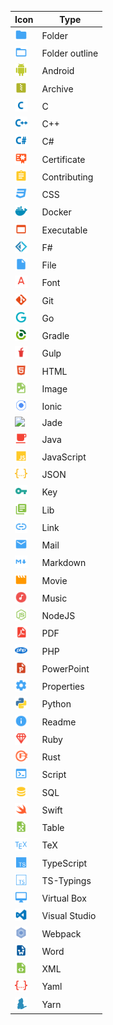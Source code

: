 |Icon|Type|
|---|---|
|<img src="./../fileicons/icons/folder.svg" width="20px">|Folder|
|<img src="./../fileicons/icons/folder-outline.svg" width="20px">|Folder outline|
|<img src="./../fileicons/icons/android.svg" width="20px">|Android|
|<img src="./../fileicons/icons/zip.svg" width="20px">|Archive|
|<img src="./../fileicons/icons/c-lang.svg" width="20px">|C|
|<img src="./../fileicons/icons/cpp.svg" width="20px">|C++|
|<img src="./../fileicons/icons/csharp.svg" width="20px">|C#|
|<img src="./../fileicons/icons/certificate.svg" width="20px">|Certificate|
|<img src="./../fileicons/icons/contributing.svg" width="20px">|Contributing|
|<img src="./../fileicons/icons/css.svg" width="20px">|CSS|
|<img src="./../fileicons/icons/docker.svg" width="20px">|Docker|
|<img src="./../fileicons/icons/exe.svg" width="20px">|Executable|
|<img src="./../fileicons/icons/fsharp.svg" width="20px">|F#|
|<img src="./../fileicons/icons/file.svg" width="20px">|File|
|<img src="./../fileicons/icons/font.svg" width="20px">|Font|
|<img src="./../fileicons/icons/git.svg" width="20px">|Git|
|<img src="./../fileicons/icons/go.svg" width="20px">|Go|
|<img src="./../fileicons/icons/gradle.svg" width="20px">|Gradle|
|<img src="./../fileicons/icons/gulp.svg" width="20px">|Gulp|
|<img src="./../fileicons/icons/html.svg" width="20px">|HTML|
|<img src="./../fileicons/icons/image.svg" width="20px">|Image|
|<img src="./../fileicons/icons/ionic.svg" width="20px">|Ionic|
|<img src="./../fileicons/icons/jade.svg" width="20px">|Jade|
|<img src="./../fileicons/icons/java.svg" width="20px">|Java|
|<img src="./../fileicons/icons/javascript.svg" width="20px">|JavaScript|
|<img src="./../fileicons/icons/json.svg" width="20px">|JSON|
|<img src="./../fileicons/icons/key.svg" width="20px">|Key|
|<img src="./../fileicons/icons/lib.svg" width="20px">|Lib|
|<img src="./../fileicons/icons/url.svg" width="20px">|Link|
|<img src="./../fileicons/icons/email.svg" width="20px">|Mail|
|<img src="./../fileicons/icons/markdown.svg" width="20px">|Markdown|
|<img src="./../fileicons/icons/movie.svg" width="20px">|Movie|
|<img src="./../fileicons/icons/music.svg" width="20px">|Music|
|<img src="./../fileicons/icons/nodejs.svg" width="20px">|NodeJS|
|<img src="./../fileicons/icons/pdf.svg" width="20px">|PDF|
|<img src="./../fileicons/icons/php.svg" width="20px">|PHP|
|<img src="./../fileicons/icons/powerpoint.svg" width="20px">|PowerPoint|
|<img src="./../fileicons/icons/settings.svg" width="20px">|Properties|
|<img src="./../fileicons/icons/python.svg" width="20px">|Python|
|<img src="./../fileicons/icons/readme.svg" width="20px">|Readme|
|<img src="./../fileicons/icons/ruby.svg" width="20px">|Ruby|
|<img src="./../fileicons/icons/rust.svg" width="20px">|Rust|
|<img src="./../fileicons/icons/console.svg" width="20px">|Script|
|<img src="./../fileicons/icons/database.svg" width="20px">|SQL|
|<img src="./../fileicons/icons/swift.svg" width="20px">|Swift|
|<img src="./../fileicons/icons/table.svg" width="20px">|Table|
|<img src="./../fileicons/icons/tex.svg" width="20px">|TeX|
|<img src="./../fileicons/icons/typescript.svg" width="20px">|TypeScript|
|<img src="./../fileicons/icons/typescript-def.svg" width="20px">|TS-Typings|
|<img src="./../fileicons/icons/virtual.svg" width="20px">|Virtual Box|
|<img src="./../fileicons/icons/visualstudio.svg" width="20px">|Visual Studio|
|<img src="./../fileicons/icons/webpack.svg" width="20px">|Webpack|
|<img src="./../fileicons/icons/word.svg" width="20px">|Word|
|<img src="./../fileicons/icons/xml.svg" width="20px">|XML|
|<img src="./../fileicons/icons/yaml.svg" width="20px">|Yaml|
|<img src="./../fileicons/icons/yarn.svg" width="20px">|Yarn|